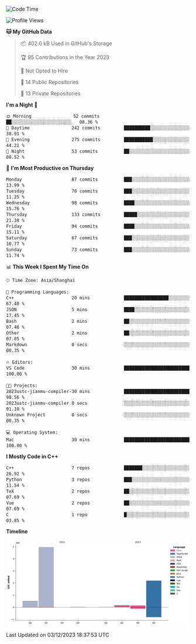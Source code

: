 <!--START_SECTION:waka-->
![Code Time](http://img.shields.io/badge/Code%20Time-281%20hrs%2045%20mins-blue)

![Profile Views](http://img.shields.io/badge/Profile%20Views-7-blue)

**🐱 My GitHub Data** 

> 📦 402.0 kB Used in GitHub's Storage 
 > 
> 🏆 95 Contributions in the Year 2023
 > 
> 🚫 Not Opted to Hire
 > 
> 📜 14 Public Repositories 
 > 
> 🔑 13 Private Repositories 
 > 
**I'm a Night 🦉** 

```text
🌞 Morning                52 commits          ██░░░░░░░░░░░░░░░░░░░░░░░   08.36 % 
🌆 Daytime                242 commits         ██████████░░░░░░░░░░░░░░░   38.91 % 
🌃 Evening                275 commits         ███████████░░░░░░░░░░░░░░   44.21 % 
🌙 Night                  53 commits          ██░░░░░░░░░░░░░░░░░░░░░░░   08.52 % 
```
📅 **I'm Most Productive on Thursday** 

```text
Monday                   87 commits          ███░░░░░░░░░░░░░░░░░░░░░░   13.99 % 
Tuesday                  70 commits          ███░░░░░░░░░░░░░░░░░░░░░░   11.25 % 
Wednesday                98 commits          ████░░░░░░░░░░░░░░░░░░░░░   15.76 % 
Thursday                 133 commits         █████░░░░░░░░░░░░░░░░░░░░   21.38 % 
Friday                   94 commits          ████░░░░░░░░░░░░░░░░░░░░░   15.11 % 
Saturday                 67 commits          ███░░░░░░░░░░░░░░░░░░░░░░   10.77 % 
Sunday                   73 commits          ███░░░░░░░░░░░░░░░░░░░░░░   11.74 % 
```


📊 **This Week I Spent My Time On** 

```text
🕑︎ Time Zone: Asia/Shanghai

💬 Programming Languages: 
C++                      20 mins             █████████████████░░░░░░░░   67.40 % 
JSON                     5 mins              ████░░░░░░░░░░░░░░░░░░░░░   17.45 % 
Bash                     2 mins              ██░░░░░░░░░░░░░░░░░░░░░░░   07.46 % 
Other                    2 mins              ██░░░░░░░░░░░░░░░░░░░░░░░   07.05 % 
Markdown                 0 secs              ░░░░░░░░░░░░░░░░░░░░░░░░░   00.35 % 

🔥 Editors: 
VS Code                  30 mins             █████████████████████████   100.00 % 

🐱‍💻 Projects: 
2023ustc-jianmu-compiler-30 mins             █████████████████████████   98.56 % 
2023ustc-jianmu-compiler 0 secs              ░░░░░░░░░░░░░░░░░░░░░░░░░   01.10 % 
Unknown Project          0 secs              ░░░░░░░░░░░░░░░░░░░░░░░░░   00.35 % 

💻 Operating System: 
Mac                      30 mins             █████████████████████████   100.00 % 
```

**I Mostly Code in C++** 

```text
C++                      7 repos             ███████░░░░░░░░░░░░░░░░░░   26.92 % 
Python                   3 repos             ███░░░░░░░░░░░░░░░░░░░░░░   11.54 % 
TeX                      2 repos             ██░░░░░░░░░░░░░░░░░░░░░░░   07.69 % 
Vue                      2 repos             ██░░░░░░░░░░░░░░░░░░░░░░░   07.69 % 
C                        1 repo              █░░░░░░░░░░░░░░░░░░░░░░░░   03.85 % 
```



**Timeline**

![Lines of Code chart](https://raw.githubusercontent.com/xkz0777/xkz0777/master/assets/bar_graph.png)


 Last Updated on 03/12/2023 18:37:53 UTC
<!--END_SECTION:waka-->
